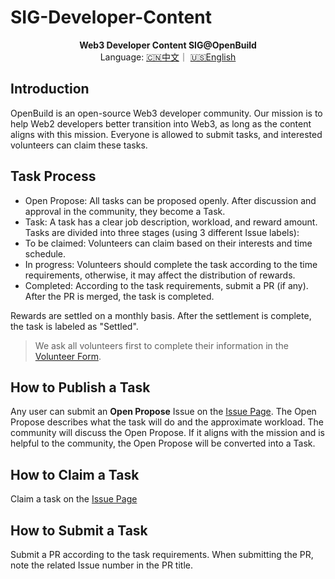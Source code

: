 # SIG-Developer-Content

<center><strong>Web3 Developer Content SIG@OpenBuild</strong></center>

<center>Language:  <a href="https://github.com/openbuildxyz/SIG-Developer-Content/blob/main/README_zh.md">🇨🇳中文</a>｜ <a href="https://github.com/openbuildxyz/SIG-Developer-Content">🇺🇸English</a> </center>

## Introduction
OpenBuild is an open-source Web3 developer community. Our mission is to help Web2 developers better transition into Web3, as long as the content aligns with this mission. 
Everyone is allowed to submit tasks, and interested volunteers can claim these tasks.

## Task Process
* Open Propose: All tasks can be proposed openly. After discussion and approval in the community, they become a Task.
* Task: A task has a clear job description, workload, and reward amount. Tasks are divided into three stages (using 3 different Issue labels):
* To be claimed: Volunteers can claim based on their interests and time schedule.
* In progress: Volunteers should complete the task according to the time requirements, otherwise, it may affect the distribution of rewards.
* Completed: According to the task requirements, submit a PR (if any). After the PR is merged, the task is completed.

Rewards are settled on a monthly basis. After the settlement is complete, the task is labeled as "Settled".
> We ask all volunteers first to complete their information in the [Volunteer Form](https://www.notion.so/openbuild/9dd3778c1c9a44c686d36ef1b067ff19?v=790d75de4aa041a59d3fc6814bd2d041&pvs=4).

## How to Publish a Task
Any user can submit an **Open Propose** Issue on the [Issue Page](https://github.com/openbuildxyz/web3-content/issues). 
The Open Propose describes what the task will do and the approximate workload. 
The community will discuss the Open Propose. If it aligns with the mission and is helpful to the community, the Open Propose will be converted into a Task.

## How to Claim a Task
Claim a task on the [Issue Page](https://github.com/openbuildxyz/web3-content/issues)

## How to Submit a Task
Submit a PR according to the task requirements. When submitting the PR, note the related Issue number in the PR title.







